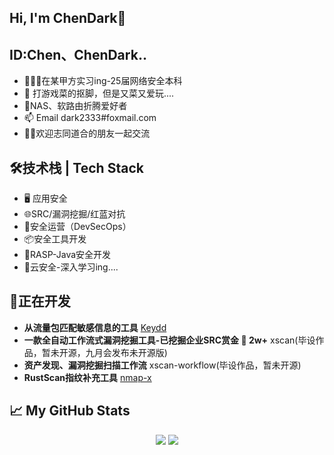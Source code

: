 ## Hi, I'm ChenDark👋

## ID:Chen、ChenDark..

- 👨🏽‍💻在某甲方实习ing-25届网络安全本科
- 🌱 打游戏菜的抠脚，但是又菜又爱玩....
- 🤔NAS、软路由折腾爱好者
- 📫 Email dark2333#foxmail.com
- :dancing_women:欢迎志同道合的朋友一起交流

## 🛠技术栈 | Tech Stack

- :desktop_computer: 应用安全
- 🌐SRC/漏洞挖掘/红蓝对抗
- :briefcase:安全运营（DevSecOps）
- :package:安全工具开发
- :eyes:RASP-Java安全开发
- :clown_face:云安全-深入学习ing....

## 🔧正在开发

- **从流量包匹配敏感信息的工具** [Keydd](https://github.com/YouChenJun/Keydd) 
- **一款全自动工作流式漏洞挖掘工具-已挖掘企业SRC赏金 :tada: 2w+**  xscan(毕设作品，暂未开源，九月会发布未开源版)
- **资产发现、漏洞挖掘扫描工作流** xscan-workflow(毕设作品，暂未开源)
- **RustScan指纹补充工具** [nmap-x](https://github.com/YouChenJun/nmap-x)


## 📈 My GitHub Stats

<p align = "center">
  <img src = "https://github-readme-stats.vercel.app/api?username=YouChenJun&show_icons=true&theme=tokyonight&line_height=27">
  <img src = "https://github-readme-stats.vercel.app/api/top-langs/?username=YouChenJun&theme=radical">
</p>
